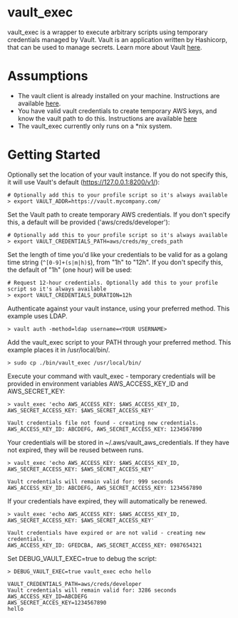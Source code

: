 # vault_exec
vault_exec is a wrapper to execute arbitrary scripts using temporary credentials managed by Vault.  Vault is an application written by Hashicorp, that can be used to manage secrets.  Learn more about Vault [here](https://www.vaultproject.io/).

# Assumptions

- The vault client is already installed on your machine.  Instructions are available [here](https://www.vaultproject.io/docs/install/index.html).
- You have valid vault credentials to create temporary AWS keys, and know the vault path to do this.  Instructions are available [here](https://www.vaultproject.io/docs/secrets/aws/index.html)
- The vault_exec currently only runs on a *nix system.

# Getting Started

Optionally set the location of your vault instance.  If you do not specify this, it will use Vault's default (https://127.0.0.1:8200/v1/):

```
# Optionally add this to your profile script so it's always available
> export VAULT_ADDR=https://vault.mycompany.com/
```

Set the Vault path to create temporary AWS credentials.  If you don't specify this, a default will be provided ('aws/creds/developer'):

```
# Optionally add this to your profile script so it's always available
> export VAULT_CREDENTIALS_PATH=aws/creds/my_creds_path
```

Set the length of time you'd like your credentials to be valid for as a golang time string (``^[0-9]+(s|m|h)$``), from "1h" to "12h". If you don't specify this, the default of "1h" (one hour) will be used:

```
# Request 12-hour credentials. Optionally add this to your profile script so it's always available
> export VAULT_CREDENTIALS_DURATION=12h
```

Authenticate against your vault instance, using your preferred method.  This example uses LDAP.

```
> vault auth -method=ldap username=<YOUR USERNAME>
```

Add the vault_exec script to your PATH through your preferred method.  This example places it in /usr/local/bin/.

```
> sudo cp ./bin/vault_exec /usr/local/bin/
```

Execute your command with vault_exec - temporary credentials will be provided in environment variables AWS_ACCESS_KEY_ID and AWS_SECRET_KEY:

```
> vault_exec 'echo AWS_ACCESS_KEY: $AWS_ACCESS_KEY_ID, AWS_SECRET_ACCESS_KEY: $AWS_SECRET_ACCESS_KEY'

Vault credentials file not found - creating new credentials.
AWS_ACCESS_KEY_ID: ABCDEFG, AWS_SECRET_ACCESS_KEY: 1234567890
```

Your credentials will be stored in ~/.aws/vault_aws_credentials.  If they have not expired, they will be reused between runs.

```
> vault_exec 'echo AWS_ACCESS_KEY: $AWS_ACCESS_KEY_ID, AWS_SECRET_ACCESS_KEY: $AWS_SECRET_ACCESS_KEY'

Vault credentials will remain valid for: 999 seconds
AWS_ACCESS_KEY_ID: ABCDEFG, AWS_SECRET_ACCESS_KEY: 1234567890
```

If your credentials have expired, they will automatically be renewed.

```
> vault_exec 'echo AWS_ACCESS_KEY: $AWS_ACCESS_KEY_ID, AWS_SECRET_ACCESS_KEY: $AWS_SECRET_ACCESS_KEY'

Vault credentials have expired or are not valid - creating new credentials.
AWS_ACCESS_KEY_ID: GFEDCBA, AWS_SECRET_ACCESS_KEY: 0987654321
```

Set DEBUG_VAULT_EXEC=true to debug the script:

```
> DEBUG_VAULT_EXEC=true vault_exec echo hello

VAULT_CREDENTIALS_PATH=aws/creds/developer
Vault credentials will remain valid for: 3286 seconds
AWS_ACCESS_KEY_ID=ABCDEFG
AWS_SECRET_ACCES_KEY=1234567890
hello
```
